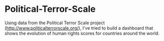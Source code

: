 # Political-Terror-Scale
Using data from the Political Terror Scale project (http://www.politicalterrorscale.org/), I've tried to build a dashboard that shows the evolution of human rights scores for countries around the world.
